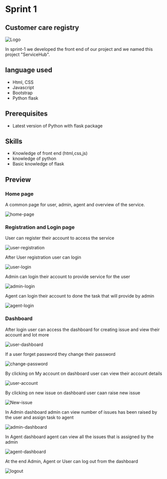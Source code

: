 # Sprint 1

## Customer care registry 


![Logo](https://user-images.githubusercontent.com/91838287/201382625-44c20f6d-83ae-4a4d-8633-32a586a75320.png)



In sprint-1 we developed the front end of our project and we named this project "ServiceHub".

## language used

- Html, CSS
- Javascript
- Bootstrap
- Python flask

## Prerequisites

- Latest version of Python with flask package

## Skills

- Knowledge of front end (html,css,js)
- knowledge of python
- Basic knowledge of flask

## Preview

### Home page 

A common page for user, admin, agent and overview of the service.

![home-page](https://user-images.githubusercontent.com/91838287/201384151-2edbc3ff-0c8f-405d-b8ea-80827c0409b8.png)

### Registration and Login page

User can register their account to access the service

![user-registration](https://user-images.githubusercontent.com/91838287/201384500-1a17008a-1812-4880-9a6b-ba9062591b6c.png)

After User registration user can login

![user-login](https://user-images.githubusercontent.com/91838287/201385322-9fd0964b-198b-430a-92de-c7450299a208.png)

Admin can login their account to provide service for the user

![admin-login](https://user-images.githubusercontent.com/91838287/201385418-1e601621-e715-4bcc-87a1-218f23b42b95.png)

Agent can login their account to done the task that will provide by admin

![agent-login](https://user-images.githubusercontent.com/91838287/201385458-b9d9d291-2ffd-4a8b-94e9-2e2e47122b80.png)

### Dashboard

After login user can access the dashboard for creating issue and view their account and lot more

![user-dashboard](https://user-images.githubusercontent.com/91838287/201386156-e8f173d2-c76a-4625-ad4c-825c274afbcd.png)

If a user forget password they change their password

![change-password](https://user-images.githubusercontent.com/91838287/201386256-3b905a6b-2c56-4aba-bc2d-ae1a553a88b8.png)

By clicking on My account on dashboard user can view their account details

![user-account](https://user-images.githubusercontent.com/91838287/201386449-eb3d5d9d-ecd8-4a6c-80b1-588e8ad6516d.png)

By clicking on new issue on dashboard user caan raise new issue

![New-issue](https://user-images.githubusercontent.com/91838287/201386659-23c2a9bd-c132-4cac-9a23-99f240523857.png)

In Admin dashboard admin can view number of issues has been raised by the user and assign task to agent

![admin-dashboard](https://user-images.githubusercontent.com/91838287/201386914-a380c35b-591a-4ea0-9f49-ce5798a52fbc.png)

In Agent dashboard agent can view all the issues that is assigned by the admin

![agent-dashboard](https://user-images.githubusercontent.com/91838287/201387113-6f52dc8b-aad5-4905-bce8-005ef1c95b9e.png)

At the end Admin, Agent or User can log out from the dashboard

![logout](https://user-images.githubusercontent.com/91838287/201387265-37853f3b-fba4-446c-b5d9-5700e28e84b6.png)






